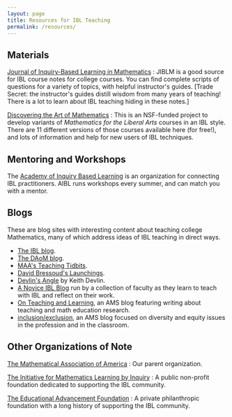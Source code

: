 ```yaml
---
layout: page
title: Resources for IBL Teaching
permalink: /resources/
---
```


## Materials



<a href="http://jiblm.org/index.php" target="_new">Journal of Inquiry-Based Learning in Mathematics</a>
: JIBLM is a good source for IBL course notes for college courses. You can find
complete scripts of questions for a variety of topics, with helpful instructor's guides. [Trade Secret: the instructor's guides distill wisdom from many years of teaching! There is a lot to learn about IBL teaching hiding in these notes.]


<a href="https://www.artofmathematics.org" target="_new">Discovering the Art of Mathematics</a>
: This is an NSF-funded project to develop variants of <i>Mathematics for the
Liberal Arts</i> courses in an IBL style. There are 11 different versions of
those courses available here (for free!), and lots of information and help for
new users of IBL techniques.

## Mentoring and Workshops

The <a href="http://www.inquirybasedlearning.org/" target="_new">Academy of Inquiry Based
Learning</a> is an organization for connecting IBL practitioners. AIBL runs
workshops every summer, and can match you with a mentor.


## Blogs

These are blog sites with interesting content about teaching college Mathematics, many of which address ideas of IBL teaching in direct ways.


  * <a href="http://theiblblog.blogspot.com" target="_new">The IBL blog</a>.
  * <a href="https://www.artofmathematics.org/blog" target="_new">The DAoM blog</a>.
  * <a href="http://maateachingtidbits.blogspot.com" target="_new">MAA's Teaching Tidbits</a>.
  * <a href="http://launchings.blogspot.com" target="_new">David Bressoud's Launchings</a>.
  * <a href="http://devlinsangle.blogspot.com" target="_new">Devlin's Angle</a> by Keith Devlin.
  * <a href="https://noviceiblblog.wordpress.com"  target="_new">A Novice IBL Blog</a> run by a collection of faculty as they learn to teach with IBL and reflect on their work.
  * <a href="http://blogs.ams.org/matheducation/" target="_new">On Teaching and Learning</a>, an AMS blog featuring writing about teaching and math education research.
  * <a href="http://blogs.ams.org/inclusionexclusion/"  target="_new">inclusion/exclusion</a>, an AMS blog focused on diversity and equity issues in the profession and in the classroom.

## Other Organizations of Note

<a href="http://www.maa.org/" target="_new">The Mathematical Association of America</a>
: Our parent organization.

<a href="http://www.mathlearningbyinquiry.org/" target="_new">The Initiative
for Mathematics Learning by Inquiry</a>
:  A public non-profit foundation
dedicated to supporting the IBL community.

<a href="http://eduadvance.org/" target="_new">The Educational Advancement
Foundation</a>
: A private philanthropic foundation with a long history of supporting the
IBL community.
